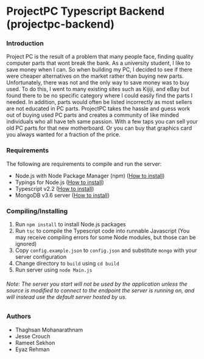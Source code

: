 # ProjectPC Typescript Backend (projectpc-backend)
### Introduction
Project PC is the result of a problem that many people face, finding quality computer parts that wont break the bank. As a university student, I like to save money when I can. So when building my PC, I decided to see if there were cheaper alternatives on the market rather than buying new parts. Unfortunately, there was not and the only way to save money was to buy used. To do this, I went to many existing sites such as Kijiji, and eBay but found there to be no specific category where I could easily find the parts I needed. In addition, parts would often be listed incorrectly as most sellers are not educated in PC parts. ProjectPC takes the hassle and guess work out of buying used PC parts and creates a community of like minded individuals who all have teh same passion. With a few taps you can sell your old PC parts for that new motherboard. Or you can buy that graphics card you always wanted for a fraction of the price.

### Requirements
The following are requirements to compile and run the server:
- Node.js with Node Package Manager (npm) ([How to install](https://nodejs.org/en/download/))
- Typings for Node.js ([How to install](https://www.npmjs.com/package/typings))
- Typescript v2.2 ([How to install](https://www.typescriptlang.org/index.html#download-links))
- MongoDB v3.6 server ([How to install](https://docs.mongodb.com/manual/tutorial/install-mongodb-on-windows/))

### Compiling/Installing
1. Run `npm install` to install Node.js packages
4. Run `tsc` to compile the Typescript code into runnable Javascript (You may receive compiling errors for some Node modules, but those can be ignored)
5. Copy `config.example.json` to `config.json` and substitute `mongo` with your server configuration
6. Change directory to `build` using `cd build`
6. Run server using `node Main.js`
 
###### Note: The server you start will not be used by the application unless the source is modified to connect to the endpoint the server is running on, and will instead use the default server hosted by us.

### Authors
- Thaghsan Mohanarathnam
- Jesse Crouch
- Rameet Sekhon
- Eyaz Rehman